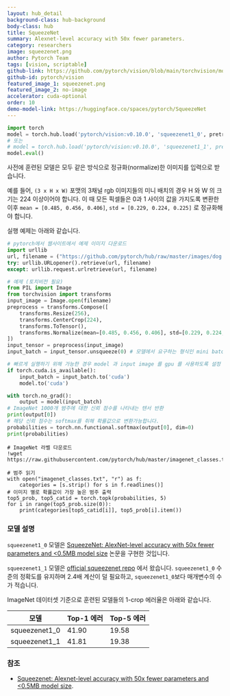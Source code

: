```yaml
---
layout: hub_detail
background-class: hub-background
body-class: hub
title: SqueezeNet
summary: Alexnet-level accuracy with 50x fewer parameters.
category: researchers
image: squeezenet.png
author: Pytorch Team
tags: [vision, scriptable]
github-link: https://github.com/pytorch/vision/blob/main/torchvision/models/squeezenet.py
github-id: pytorch/vision
featured_image_1: squeezenet.png
featured_image_2: no-image
accelerator: cuda-optional
order: 10
demo-model-link: https://huggingface.co/spaces/pytorch/SqueezeNet
---
```


```python
import torch
model = torch.hub.load('pytorch/vision:v0.10.0', 'squeezenet1_0', pretrained=True)
# 또는
# model = torch.hub.load('pytorch/vision:v0.10.0', 'squeezenet1_1', pretrained=True)
model.eval()
```

사전에 훈련된 모델은 모두 같은 방식으로 정규화(normalize)한 이미지를 입력으로 받습니다.

예를 들어, `(3 x H x W)` 포맷의 3채널 rgb 이미지들의 미니 배치의 경우 H 와 W 의 크기는 224 이상이어야 합니다.
이 때 모든 픽셀들은 0과 1 사이의 값을 가지도록 변환한 이후 `mean = [0.485, 0.456, 0.406]`, `std = [0.229, 0.224, 0.225]` 로 정규화해야 합니다.

실행 예제는 아래와 같습니다.

```python
# pytorch에서 웹사이트에서 예제 이미지 다운로드
import urllib
url, filename = ("https://github.com/pytorch/hub/raw/master/images/dog.jpg", "dog.jpg")
try: urllib.URLopener().retrieve(url, filename)
except: urllib.request.urlretrieve(url, filename)
```

```python
# 예제 (토치비전 필요)
from PIL import Image
from torchvision import transforms
input_image = Image.open(filename)
preprocess = transforms.Compose([
    transforms.Resize(256),
    transforms.CenterCrop(224),
    transforms.ToTensor(),
    transforms.Normalize(mean=[0.485, 0.456, 0.406], std=[0.229, 0.224, 0.225]),
])
input_tensor = preprocess(input_image)
input_batch = input_tensor.unsqueeze(0) # 모델에서 요구하는 형식인 mini batch 형태로 변환

# 빠르게 실행하기 위해 가능한 경우 model 과 input image 를 gpu 를 사용하도록 설정
if torch.cuda.is_available():
    input_batch = input_batch.to('cuda')
    model.to('cuda')

with torch.no_grad():
    output = model(input_batch)
# ImageNet 1000개 범주에 대한 신뢰 점수를 나타내는 텐서 반환
print(output[0])
# 해당 신뢰 점수는 softmax를 취해 확률값으로 변환가능합니다.
probabilities = torch.nn.functional.softmax(output[0], dim=0)
print(probabilities)
```

```
# ImageNet 라벨 다운로드
!wget https://raw.githubusercontent.com/pytorch/hub/master/imagenet_classes.txt
```

```
# 범주 읽기
with open("imagenet_classes.txt", "r") as f:
    categories = [s.strip() for s in f.readlines()]
# 이미지 별로 확률값이 가장 높은 범주 출력
top5_prob, top5_catid = torch.topk(probabilities, 5)
for i in range(top5_prob.size(0)):
    print(categories[top5_catid[i]], top5_prob[i].item())
```

### 모델 설명

`squeezenet1_0` 모델은 [SqueezeNet: AlexNet-level accuracy with 50x fewer parameters and <0.5MB model size](https://arxiv.org/pdf/1602.07360.pdf) 논문을 구현한 것입니다.

`squeezenet1_1` 모델은 [official squeezenet repo](https://github.com/DeepScale/SqueezeNet/tree/master/SqueezeNet_v1.1) 에서 왔습니다.
`squeezenet1_0` 수준의 정확도를 유지하며 2.4배 계산이 덜 필요하고, `squeezenet1_0`보다 매개변수의 수가 적습니다.

ImageNet 데이터셋 기준으로 훈련된 모델들의 1-crop 에러율은 아래와 같습니다.

| 모델 | Top-1 에러 | Top-5 에러 |
| --------------- | ----------- | ----------- |
|  squeezenet1_0  | 41.90       | 19.58       |
|  squeezenet1_1  | 41.81       | 19.38       |

### 참조

 - [Squeezenet: Alexnet-level accuracy with 50x fewer parameters and <0.5MB model size](https://arxiv.org/pdf/1602.07360.pdf).
